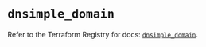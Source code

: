 # `dnsimple_domain`

Refer to the Terraform Registry for docs: [`dnsimple_domain`](https://registry.terraform.io/providers/dnsimple/dnsimple/1.6.0/docs/resources/domain).
